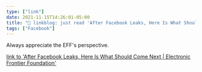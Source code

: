 ```yaml
---
type: ["link"]
date: 2021-11-15T14:26:01-05:00
title: "🔗 linkblog: just read 'After Facebook Leaks, Here Is What Should Come Next | Electronic Frontier Foundation'"
tags: ["Facebook"]
---
```

Always appreciate the EFF's perspective.
 
[link to 'After Facebook Leaks, Here Is What Should Come Next | Electronic Frontier Foundation'](https://www.eff.org/deeplinks/2021/11/after-facebook-leaks-here-what-should-come-next)
